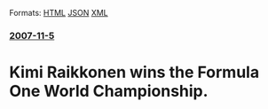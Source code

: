 
Formats: [HTML](/news/2007/11/5/kimi-raikkonen-wins-the-formula-one-world-championship.html)  [JSON](/news/2007/11/5/kimi-raikkonen-wins-the-formula-one-world-championship.json)  [XML](/news/2007/11/5/kimi-raikkonen-wins-the-formula-one-world-championship.xml)  

### [2007-11-5](/news/2007/11/5/index.md)

##### 
#  Kimi Raikkonen wins the Formula One World Championship.



